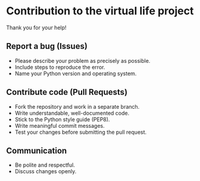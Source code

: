 # Contribution to the virtual life project

Thank you for your help!

## Report a bug (Issues)

- Please describe your problem as precisely as possible.
- Include steps to reproduce the error.
- Name your Python version and operating system.

## Contribute code (Pull Requests)

- Fork the repository and work in a separate branch.
- Write understandable, well-documented code.
- Stick to the Python style guide (PEP8).
- Write meaningful commit messages.
- Test your changes before submitting the pull request.

## Communication

- Be polite and respectful.
- Discuss changes openly.
